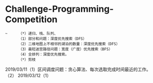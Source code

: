 # Challenge-Programming-Competition
    ~     （*）递归、栈、队列、
          （1）部分和问题：深度优先搜索（DFS）
          （2）二维地图上不相邻的湖泊的数量：深度优先搜索（DFS）
          （3）最短迷宫路径问题：宽度（广度）优先搜索（BFS）
          （4）全排列：深度优先搜索。
          （*）剪枝
2019/03/11（1）区间调度问题：贪心算法、每次选取完成时间最近的工作。
          （2）
2019/03/12（1）
